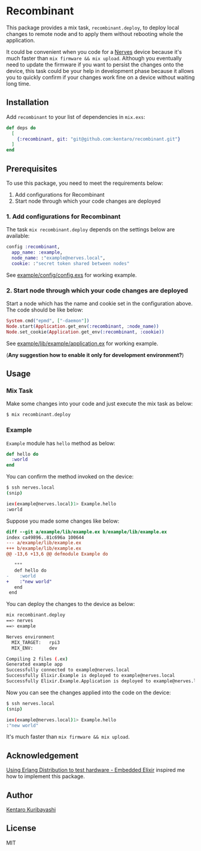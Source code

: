 # Recombinant

This package provides a mix task, `recombinant.deploy`, to deploy local changes to remote node and to apply them without rebooting whole the application.

It could be convenient when you code for a [Nerves](https://www.nerves-project.org/) device because it's much faster than `mix firmware && mix upload`. Although you eventually need to update the firmware if you want to persist the changes onto the device, this task could be your help in development phase because it allows you to quickly confirm if your changes work fine on a device without waiting long time.

## Installation

Add `recombinant` to your list of dependencies in `mix.exs`:

```elixir
def deps do
  [
    {:recombinant, git: "git@github.com:kentaro/recombinant.git"}
  ]
end
```

## Prerequisites

To use this package, you need to meet the requirements below:

1. Add configurations for Recombinant
2. Start node through which your code changes are deployed

### 1. Add configurations for Recombinant

The task `mix recombinant.deploy` depends on the settings below are available:

```elixir
config :recombinant,
  app_name: :example,
  node_name: :"example@nerves.local",
  cookie: :"secret token shared between nodes"
```

See [example/config/config.exs](./example/config/config.exs) for working example.

### 2. Start node through which your code changes are deployed

Start a node which has the name and cookie set in the configuration above. The code should be like below:

```elixir
System.cmd("epmd", ["-daemon"])
Node.start(Application.get_env(:recombinant, :node_name))
Node.set_cookie(Application.get_env(:recombinant, :cookie))
```

See [example/lib/example/application.ex](./example/lib/example/application.ex) for working example.

(**Any suggestion how to enable it only for development environment?**)

## Usage

### Mix Task

Make some changes into your code and just execute the mix task as below:

```sh
$ mix recombinant.deploy
```

### Example

`Example` module has `hello` method as below:

```elixir
def hello do
  :world
end
```

You can confirm the method invoked on the device:

```sh
$ ssh nerves.local
(snip)

iex(example@nerves.local)1> Example.hello
:world
```

Suppose you made some changes like below:

```diff
diff --git a/example/lib/example.ex b/example/lib/example.ex
index ca49896..81c696a 100644
--- a/example/lib/example.ex
+++ b/example/lib/example.ex
@@ -13,6 +13,6 @@ defmodule Example do

   """
   def hello do
-    :world
+    :"new world"
   end
 end
```

You can deploy the changes to the device as below:

```sh
mix recombinant.deploy
==> nerves
==> example

Nerves environment
  MIX_TARGET:   rpi3
  MIX_ENV:      dev

Compiling 2 files (.ex)
Generated example app
Successfully connected to example@nerves.local
Successfully Elixir.Example is deployed to example@nerves.local
Successfully Elixir.Example.Application is deployed to example@nerves.local
```

Now you can see the changes applied into the code on the device:

```sh
$ ssh nerves.local
(snip)

iex(example@nerves.local)1> Example.hello
:"new world"
```

It's much faster than `mix firmware && mix upload`.

## Acknowledgement

[Using Erlang Distribution to test hardware - Embedded Elixir](https://embedded-elixir.com/post/2018-12-10-using-distribution-to-test-hardware/) inspired me how to implement this package.

## Author

[Kentaro Kuribayashi](https://kentarokuribayashi.com/)

## License

MIT
